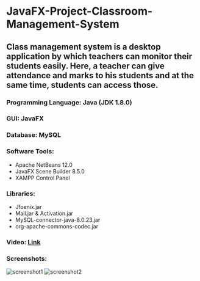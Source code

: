 # JavaFX-Project-Classroom-Management-System
## Class management system is a desktop application by which teachers can monitor their students easily. Here, a teacher can give attendance and marks to his students and at the same time, students can access those.

### Programming Language: Java (JDK 1.8.0)
### GUI: JavaFX
### Database: MySQL
### Software Tools:
- Apache NetBeans 12.0
- JavaFX Scene Builder 8.5.0
- XAMPP Control Panel
### Libraries:
  - Jfoenix.jar
  - Mail.jar & Activation.jar
  - MySQL-connector-java-8.0.23.jar
  - org-apache-commons-codec.jar

### Video: [Link](https://drive.google.com/file/d/1MIV0RVNRlj5VF0Z8zWoM923Eh0zpV4GO/view?usp=sharing)

### Screenshots:
![screenshot1](https://drive.google.com/uc?export=view&id=1fzYMS8D-vT9qaSsv6fTrprl7m3AEjO7j)
![screenshot2](https://drive.google.com/uc?export=view&id=1ZBnAqbyotcqN5bVj52DwADlHuX9uuGRV)
